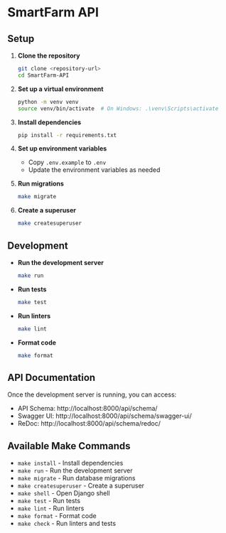 # SmartFarm API

## Setup

1. **Clone the repository**
   ```bash
   git clone <repository-url>
   cd SmartFarm-API
   ```

2. **Set up a virtual environment**
   ```bash
   python -m venv venv
   source venv/bin/activate  # On Windows: .\venv\Scripts\activate
   ```

3. **Install dependencies**
   ```bash
   pip install -r requirements.txt
   ```

4. **Set up environment variables**
   - Copy `.env.example` to `.env`
   - Update the environment variables as needed

5. **Run migrations**
   ```bash
   make migrate
   ```

6. **Create a superuser**
   ```bash
   make createsuperuser
   ```

## Development

- **Run the development server**
  ```bash
  make run
  ```

- **Run tests**
  ```bash
  make test
  ```

- **Run linters**
  ```bash
  make lint
  ```

- **Format code**
  ```bash
  make format
  ```

## API Documentation

Once the development server is running, you can access:
- API Schema: http://localhost:8000/api/schema/
- Swagger UI: http://localhost:8000/api/schema/swagger-ui/
- ReDoc: http://localhost:8000/api/schema/redoc/

## Available Make Commands

- `make install` - Install dependencies
- `make run` - Run the development server
- `make migrate` - Run database migrations
- `make createsuperuser` - Create a superuser
- `make shell` - Open Django shell
- `make test` - Run tests
- `make lint` - Run linters
- `make format` - Format code
- `make check` - Run linters and tests
